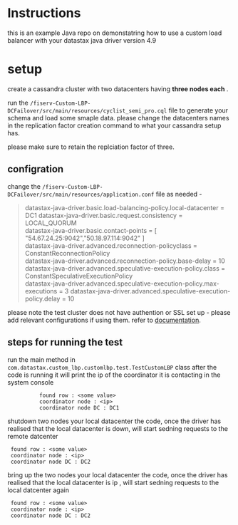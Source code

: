 # Instructions

this is an example Java repo on demonstatring how to use a custom load balancer with your datastax java driver version 4.9


# setup

create a cassandra cluster with two datacenters having **three nodes each** . 

run the `/fiserv-Custom-LBP-DCFailover/src/main/resources/cyclist_semi_pro.cql` file to generate your schema and load some smaple data. please change the datacenters names in the replication factor creation command to what your cassandra setup has.

please make sure to retain the replciation factor of three.

## configration

change the `/fiserv-Custom-LBP-DCFailover/src/main/resources/application.conf` file as needed - 

> datastax-java-driver.basic.load-balancing-policy.local-datacenter =   
> DC1 datastax-java-driver.basic.request.consistency = LOCAL_QUORUM   
> datastax-java-driver.basic.contact-points = [   
> "54.67.24.25:9042","50.18.97.114:9042" ]   
> datastax-java-driver.advanced.reconnection-policyclass =   
> ConstantReconnectionPolicy   
> datastax-java-driver.advanced.reconnection-policy.base-delay = 10   
> datastax-java-driver.advanced.speculative-execution-policy.class =   
> ConstantSpeculativeExecutionPolicy   
> datastax-java-driver.advanced.speculative-execution-policy.max-executions
> = 3 datastax-java-driver.advanced.speculative-execution-policy.delay = 10

please note the test cluster does not have authention or SSL set up - please add relevant configurations if using them. refer to [documentation](https://docs.datastax.com/en/developer/java-driver/4.9/manual/core/configuration/reference/).

## steps for running the test

run the main method in  `com.datastax.custom_lbp.customlbp.test.TestCustomLBP` class
after the code is running it will print the ip of the coordinator it is contacting in the system console

 
              found row : <some value>
              coordinator node : <ip>
              coordinator node DC : DC1

shutdown two nodes your local datacenter
the code, once the driver has realised that the local datacenter is down, will start sedning requests to the remote datcenter

     found row : <some value>
     coordinator node : <ip>
     coordinator node DC : DC2
bring up the two nodes your local datacenter
the code, once the driver has realised that the local datacenter is ip , will start sedning requests to the local datcenter again

     found row : <some value>
     coordinator node : <ip>
     coordinator node DC : DC2
